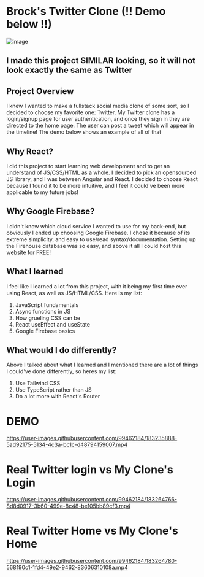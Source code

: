 # Brock's Twitter Clone (!! Demo below !!)

![image](https://user-images.githubusercontent.com/99462184/175136249-2b90bdd6-5789-41b8-9d45-572480323f9c.png)

## I made this project SIMILAR looking, so it will not look exactly the same as Twitter

## Project Overview

I knew I wanted to make a fullstack social media clone of some sort, so I decided to choose my favorite one: Twitter. My Twitter clone has a login/signup page for user authentication, and once they sign in they are directed to the home page. The user can post a tweet which will appear in the timeline! The demo below shows an example of all of that
## Why React?

I did this project to start learning web development and to get an understand of JS/CSS/HTML as a whole. I decided to pick an opensourced JS library, and I was between Angular and React. I decided to choose React because I found it to be more intuitive, and I feel it could've been more applicable to my future jobs!

## Why Google Firebase?

I didn't know which cloud service I wanted to use for my back-end, but obviously I ended up choosing Google Firebase. I chose it because of its extreme simplicity, and easy to use/read syntax/documentation. Setting up the Firehouse database was so easy, and above it all I could host this website for FREE!

## What I learned

I feel like I learned a lot from this project, with it being my first time ever using React, as well as JS/HTML/CSS. Here is my list:
1. JavaScript fundamentals
2. Async functions in JS
3. How grueling CSS can be
4. React useEffect and useState
5. Google Firebase basics

## What would I do differently?

Above I talked about what I learned and I mentioned there are a lot of things I could've done differently, so heres my list:
1. Use Tailwind CSS
2. Use TypeScript rather than JS
3. Do a lot more with React's Router

# DEMO

https://user-images.githubusercontent.com/99462184/183235888-5ad92175-5134-4c3a-bc1c-d48794159007.mp4

# Real Twitter login vs My Clone's Login

https://user-images.githubusercontent.com/99462184/183264766-8d8d0917-3b60-499e-8c48-be105bb89cf3.mp4

# Real Twitter Home vs My Clone's Home

https://user-images.githubusercontent.com/99462184/183264780-568190c1-1fd4-49e2-9462-83606310108a.mp4

